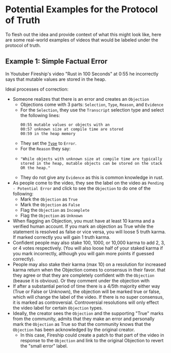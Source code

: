 # Potential Examples for the Protocol of Truth

To flesh out the idea and provide context of what this might look like, here are some real-world examples of videos that would be labeled under the protocol of truth.

## Example 1: Simple Factual Error

In Youtuber Fireship's video "Rust in 100 Seconds" at 0:55 he incorrectly says that mutable values are stored in the heap.

Ideal processes of correction:
 - Someone realizes that there is an error and creates an `Objection`
   - Objections come with 3 parts: `Selection`, `Type`, `Reason`, and `Evidence` 
   - For the `Selection`, they use the `Transcript` selection type and select the following lines:
	 ```
	 00:55 mutable values or objects with an
	 00:57 unknown size at compile time are stored
	 00:59 in the heap memory
	 ```
   - They set the [`Type`](./protocol-types.md) to `Error`.
   - For the `Reason` they say:
   - ```
     "While objects with unknown size at compile time are typically stored in the heap, mutable objects can be stored on the stack OR the heap."
	 ```
   - They do not give any `Evidence` as this is common knowledge in rust.
 - As people come to the video, they see the label on the video as `Pending - Potential Error` and click to see the `Objection` to do one of the following:
   - Mark the `Objection` as `True`
   - Mark the `Objection` as `False`
   - Flag the `Objection` as `Incomplete`
   - Flag the `Objection` as `Unknown`
 - When flagging an Objection, you must have at least 10 karma and a verified human account. If you mark an objection as True while the statement is resolved as false or vice versa, you will loose 5 truth karma. If marked correctly you will gain 1 truth karma.
 - Confident people may also stake 100, 1000, or 10,000 karma to add 2, 3, or 4 votes respectively. (You will also loose half of your staked karma if you mark incorrectly, although you will gain more points if guessed correctly).
 - People may also stake their karma (max 10) on a resolution for increased karma return when the Objection comes to consensus in their favor. that they agree or that they are completely confident with the `Objection` (beause it is obvious). Or they comment under the objection with 
 - If after a substantial period of time there is a 4/5th majority either way (True or False or Unknown), the objection will be marked true or false, which will change the label of the video. If there is no super consensus, it is marked as controversial. Controversial resolutions will only effect the video label for certain `Objection` types.
 - Ideally, the creator sees the `Objection` and the supporting "True" marks from the community, admits that they make an error and personally mark the `Objection` as True so that the community knows that the `Objection` has been acknowledged by the original creator.
   - In this case, Fireship could create a patch to that part of the video in response to the `Objection` and link to the original Objection to revert the "small error" label.